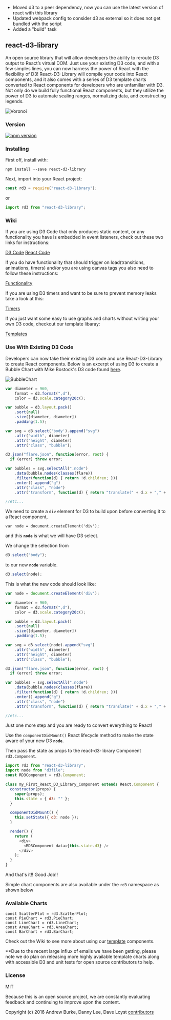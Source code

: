 - Moved d3 to a peer dependency, now you can use the latest version of react with this library
- Updated webpack config to consider d3 as external so it does not get bundled with the script
- Added a "build" task

## react-d3-library

An open source library that will allow developers the ability to reroute D3 output to React’s virtual DOM. Just use your existing D3 code, and with a few simples lines, you can now harness the power of React with the flexibility of D3! React-D3-Library will compile your code into React components, and it also comes with a series of D3 template charts converted to React components for developers who are unfamiliar with D3. Not only do we build fully functional React components, but they utilize the power of D3 to automate scaling ranges, normalizing data, and constructing legends.

![Voronoi](http://i.imgur.com/zwSsPTS.gif)

### Version

[![npm version](https://badge.fury.io/js/react-d3-library.png)](https://www.npmjs.com/package/react-d3-library)

### Installing

First off, install with:

`npm install --save react-d3-library`

Next, import into your React project:

```javascript
const rd3 = require("react-d3-library");
```

or

```javascript
import rd3 from "react-d3-library";
```

### Wiki

If you are using D3 Code that only produces static content, or any functionality you have is embedded in event listeners, check out these two links for instructions:

[D3 Code](https://github.com/react-d3-library/react-d3-library/wiki/D3-Code)
[React Code](https://github.com/react-d3-library/react-d3-library/wiki/React-Code)

If you do have functionality that should trigger on load(transitions, animations, timers) and/or you are using canvas tags you also need to follow these instructions:

[Functionality](https://github.com/react-d3-library/react-d3-library/wiki/Functionality)

If you are using D3 timers and want to be sure to prevent memory leaks take a look at this:

[Timers](https://github.com/react-d3-library/react-d3-library/wiki/Timers)

If you just want some easy to use graphs and charts without writing your own D3 code, checkout our template libaray:

[Templates](https://github.com/react-d3-library/react-d3-library/wiki/Templates)

### Use With Existing D3 Code

Developers can now take their existing D3 code and use React-D3-Library to create React components.
Below is an excerpt of using D3 to create a Bubble Chart with Mike Bostock's D3 code found [here](https://bl.ocks.org/mbostock/4063269).

![BubbleChart](http://i.imgur.com/iBumKRW.png)

```javascript
var diameter = 960,
    format = d3.format(",d"),
    color = d3.scale.category20c();

var bubble = d3.layout.pack()
    .sort(null)
    .size([diameter, diameter])
    .padding(1.5);

var svg = d3.select('body').append("svg")
    .attr("width", diameter)
    .attr("height", diameter)
    .attr("class", "bubble");

d3.json("flare.json", function(error, root) {
  if (error) throw error;

var bubbles = svg.selectAll(".node")
    .data(bubble.nodes(classes(flare))
    .filter(function(d) { return !d.children; }))
    .enter().append("g")
    .attr("class", "node")
    .attr("transform", function(d) { return "translate(" + d.x + "," + d.y + ")"; });

//etc...
```

We need to create a `div` element for D3 to build upon before
converting it to a React component,

`var node = document.createElement('div');`

and this **`node`** is what we will have D3 select.

We change the selection from

```javascript
d3.select("body");
```

to our new **`node`** variable.

```javascript
d3.select(node);
```

This is what the new code should look like:

```javascript
var node = document.createElement('div');

var diameter = 960,
    format = d3.format(",d"),
    color = d3.scale.category20c();

var bubble = d3.layout.pack()
    .sort(null)
    .size([diameter, diameter])
    .padding(1.5);

var svg = d3.select(node).append("svg")
    .attr("width", diameter)
    .attr("height", diameter)
    .attr("class", "bubble");

d3.json("flare.json", function(error, root) {
  if (error) throw error;

var bubbles = svg.selectAll(".node")
    .data(bubble.nodes(classes(flare))
    .filter(function(d) { return !d.children; }))
    .enter().append("g")
    .attr("class", "node")
    .attr("transform", function(d) { return "translate(" + d.x + "," + d.y + ")"; });

//etc...
```

Just one more step and you are ready to convert everything to React!

Use the `componentDidMount()` React lifecycle method to make the state aware of your new D3 **`node`**.

Then pass the state as props to the react-d3-library Component `rd3.Component`.

```javascript
import rd3 from "react-d3-library";
import node from "d3file";
const RD3Component = rd3.Component;

class my_First_React_D3_Library_Component extends React.Component {
  constructor(props) {
    super(props);
    this.state = { d3: "" };
  }

  componentDidMount() {
    this.setState({ d3: node });
  }

  render() {
    return (
      <div>
        <RD3Component data={this.state.d3} />
      </div>
    );
  }
}
```

And that's it!! Good Job!!

Simple chart components are also available under the `rd3` namespace as shown below

### Available Charts

```
const ScatterPlot = rd3.ScatterPlot;
const PieChart = rd3.PieChart;
const LineChart = rd3.LineChart;
const AreaChart = rd3.AreaChart;
const BarChart = rd3.BarChart;
```

Check out the Wiki to see more about using our [template](https://github.com/react-d3-library/react-d3-library/wiki/Templates) components.

\*\*Due to the recent large influx of emails we have been getting, please note we do plan on releasing more highly available template charts along with accessible D3 and unit tests for open source contributors to help.

### License

MIT

Because this is an open source project, we are constantly evaluating feedback and continuing to improve upon the content.

Copyright (c) 2016 Andrew Burke, Danny Lee, Dave Loyst [contributors](https://github.com/orgs/react-d3-library/people)
